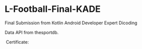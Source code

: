 # L-Football-Final-KADE
Final Submission from Kotlin Android Developer Expert Dicoding

Data API from thesportdb.

![]()
Certificate: 
